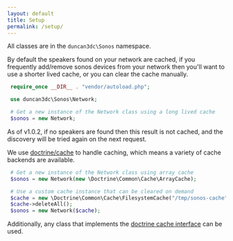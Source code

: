 ```yaml
---
layout: default
title: Setup
permalink: /setup/
---
```


All classes are in the `duncan3dc\Sonos` namespace.

By default the speakers found on your network are cached, if you frequently add/remove sonos devices from your network then you'll want to use a shorter lived cache, or you can clear the cache manually.

~~~php
 require_once __DIR__ . "vendor/autoload.php";

 use duncan3dc\Sonos\Network;

 # Get a new instance of the Network class using a long lived cache
 $sonos = new Network;
~~~

<p class="message-info">As of v1.0.2, if no speakers are found then this result is not cached, and the discovery will be tried again on the next request.</p>



We use [doctrine/cache](http://doctrine-common.readthedocs.org/en/latest/reference/caching.html) to handle caching, which means a variety of cache backends are available.

~~~php
 # Get a new instance of the Network class using array cache
 $sonos = new Network(new \Doctrine\Common\Cache\ArrayCache);

 # Use a custom cache instance that can be cleared on demand
 $cache = new \Doctrine\Common\Cache\FilesystemCache("/tmp/sonos-cache");
 $cache->deleteAll();
 $sonos = new Network($cache);
~~~


Additionally, any class that implements the [doctrine cache interface](https://github.com/doctrine/cache/blob/master/lib/Doctrine/Common/Cache/Cache.php) can be used.
